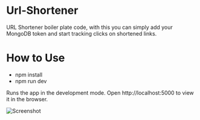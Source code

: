 # Url-Shortener
URL Shortener boiler plate code, with this you can simply add your MongoDB token and start tracking clicks on shortened links.

# How to Use
* npm install 
* npm run dev

Runs the app in the development mode.
Open http://localhost:5000 to view it in the browser.

![Screenshot](https://github-images-uswest.s3-us-west-1.amazonaws.com/urlShortener)
